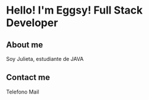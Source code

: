 # Hello! I'm Eggsy! Full Stack Developer

## About me

Soy Julieta, estudiante de JAVA 

## Contact me

Telefono
Mail